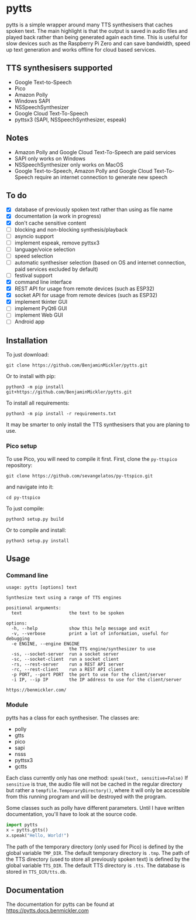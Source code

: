 # pytts
pytts is a simple wrapper around many TTS synthesisers that caches spoken text. The main highlight is that the output is saved in audio files and played back rather than being generated again each time. This is useful for slow devices such as the Raspberry Pi Zero and can save bandwidth, speed up text generation and works offline for cloud based services.

## TTS synthesisers supported
- Google Text-to-Speech
- Pico
- Amazon Polly
- Windows SAPI
- NSSpeechSynthesizer
- Google Cloud Text-To-Speech
- pyttsx3 (SAPI, NSSpeechSynthesizer, espeak)

## Notes
- Amazon Polly and Google Cloud Text-To-Speech are paid services
- SAPI only works on Windows
- NSSpeechSynthesizer only works on MacOS
- Google Text-to-Speech, Amazon Polly and Google Cloud Text-To-Speech require an internet connection to generate new speech

## To do
- [x] database of previously spoken text rather than using as file name
- [x] documentation (a work in progress)
- [x] don't cache sensitive content
- [ ] blocking and non-blocking synthesis/playback
- [ ] asyncio support
- [ ] implement espeak, remove pyttsx3
- [ ] language/voice selection
- [ ] speed selection
- [ ] automatic synthesiser selection (based on OS and internet connection, paid services excluded by default)
- [ ] festival support
- [x] command line interface
- [x] REST API for usage from remote devices (such as ESP32)
- [x] socket API for usage from remote devices (such as ESP32)
- [x] implement tkinter GUI
- [ ] implement PyQt6 GUI
- [ ] implement Web GUI
- [ ] Android app

## Installation
To just download:
```
git clone https://github.com/BenjaminMickler/pytts.git
```
Or to install with pip:
```
python3 -m pip install git+https://github.com/BenjaminMickler/pytts.git
```
To install all requirements:
```
python3 -m pip install -r requirements.txt
```
It may be smarter to only install the TTS synthesisers that you are planing to use.
### Pico setup
To use Pico, you will need to compile it first.
First, clone the `py-ttspico` repository:
```
git clone https://github.com/sevangelatos/py-ttspico.git
```
and navigate into it:
```
cd py-ttspico
```
To just compile:
```
python3 setup.py build
```
Or to compile and install:
```
python3 setup.py install
```

## Usage
### Command line
```
usage: pytts [options] text

Synthesize text using a range of TTS engines

positional arguments:
  text                  the text to be spoken

options:
  -h, --help            show this help message and exit
  -v, --verbose         print a lot of information, useful for debugging
  -e ENGINE, --engine ENGINE
                        the TTS engine/synthesizer to use
  -ss, --socket-server  run a socket server
  -sc, --socket-client  run a socket client
  -rs, --rest-server    run a REST API server
  -rc, --rest-client    run a REST API client
  -p PORT, --port PORT  the port to use for the client/server
  -i IP, --ip IP        the IP address to use for the client/server

https://benmickler.com/
```
### Module
pytts has a class for each synthesiser. The classes are:
- polly
- gtts
- pico
- sapi
- nsss
- pyttsx3
- gctts

Each class currently only has one method: `speak(text, sensitive=False)`
If `sensitive` is true, the audio file will not be cached in the regular directory but rather a `tempfile.TemporaryDirectory()`, where it will only be accessible from this running program and will be destroyed with the program.

Some classes such as polly have different parameters. Until I have written documentation, you'll have to look at the source code.
```Python
import pytts
x = pytts.gtts()
x.speak("Hello, World!")
```
The path of the temporary directory (only used for Pico) is defined by the global variable `TMP_DIR`. The default temporary directory is `.tmp`.
The path of the TTS directory (used to store all previously spoken text) is defined by the global variable `TTS_DIR`. The default TTS directory is `.tts`.
The database is stored in `TTS_DIR/tts.db`.

## Documentation
The documentation for pytts can be found at https://pytts.docs.benmickler.com
